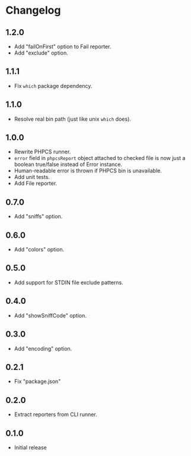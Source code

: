 # Changelog

## 1.2.0

- Add "failOnFirst" option to Fail reporter.
- Add "exclude" option.

## 1.1.1

- Fix `which` package dependency.

## 1.1.0

- Resolve real bin path (just like unix `which` does).

## 1.0.0

- Rewrite PHPCS runner.
- `error` field in `phpcsReport` object attached to checked file is now just a
  boolean true/false instead of Error instance.
- Human-readable error is thrown if PHPCS bin is unavailable.
- Add unit tests.
- Add File reporter.

## 0.7.0

- Add "sniffs" option.

## 0.6.0

- Add "colors" option.

## 0.5.0

- Add support for STDIN file exclude patterns.

## 0.4.0

- Add "showSniffCode" option.

## 0.3.0

- Add "encoding" option.

## 0.2.1

- Fix "package.json"

## 0.2.0

- Extract reporters from CLI runner.

## 0.1.0

- Initial release
